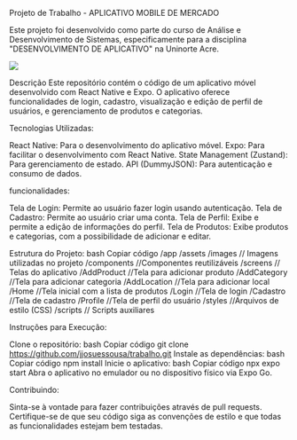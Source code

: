 Projeto de Trabalho -  APLICATIVO MOBILE DE MERCADO


Este projeto foi desenvolvido como parte do curso de Análise e Desenvolvimento de Sistemas, especificamente para a disciplina "DESENVOLVIMENTO DE APLICATIVO" na Uninorte Acre.

<img src ='https://www.figma.com/design/F6NTftnXGB1S9svIxMYiWm/Untitled?node-id=0-1&node-type=canvas&t=aTwhFjnYimfqqB1x-0'/>




Descrição
Este repositório contém o código de um aplicativo móvel desenvolvido com React Native e Expo. O aplicativo oferece funcionalidades de login, cadastro, 
visualização e edição de perfil de usuários, 
e gerenciamento de produtos e categorias.



Tecnologias Utilizadas:


React Native: Para o desenvolvimento do aplicativo móvel.
Expo: Para facilitar o desenvolvimento com React Native.
State Management (Zustand): Para gerenciamento de estado.
API (DummyJSON): Para autenticação e consumo de dados.


funcionalidades:

Tela de Login: Permite ao usuário fazer login usando autenticação.
Tela de Cadastro: Permite ao usuário criar uma conta.
Tela de Perfil: Exibe e permite a edição de informações do perfil.
Tela de Produtos: Exibe produtos e categorias,
 com a possibilidade de adicionar e editar.










Estrutura do Projeto:
bash
Copiar código
/app
  /assets
    /images       // Imagens utilizadas no projeto
  /components      //Componentes reutilizáveis
  /screens        // Telas do aplicativo
    /AddProduct     //Tela para adicionar produto
    /AddCategory    //Tela para adicionar categoria
    /AddLocation    //Tela para adicionar local
    /Home           //Tela inicial com a lista de produtos
    /Login          //Tela de login
    /Cadastro       //Tela de cadastro
    /Profile        //Tela de perfil do usuário
  /styles          //Arquivos de estilo (CSS)
  /scripts        // Scripts auxiliares




Instruções para Execução:

Clone o repositório:
bash
Copiar código
git clone https://github.com/jjosuessousa/trabalho.git
Instale as dependências:
bash
Copiar código
npm install
Inicie o aplicativo:
bash
Copiar código
npx expo start
Abra o aplicativo no emulador ou no dispositivo físico via Expo Go.


Contribuindo:

Sinta-se à vontade para fazer contribuições através de pull requests. 
Certifique-se de que seu código siga as convenções de estilo e que todas as funcionalidades estejam bem testadas.